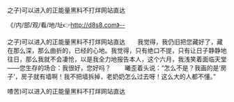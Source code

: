 之子)可以进入的正能量黑料不打烊网站直达

《/内/部/观/看/地/址👉http://d8s8.com》--

之子)可以进入的正能量黑料不打烊网站直达　　我觉得，我仍旧把您藏好了，藏在那么深，那么曲折的，已经的心地。我觉得，只有绝口不提，只有让日子静静地往日，那么我就不会凄怆，以是我全力地报告本人，这个六月，我浅笑着面临天堂——您生存的场合：我很好，您好吗？
　　曦歪着头说：“怎么不是？我画的是‘房子’，房子就有墙啊！我不把墙拆掉，老奶奶怎么过去呀！这么大的人都不懂。”





喳苦)可以进入的正能量黑料不打烊网站直达
